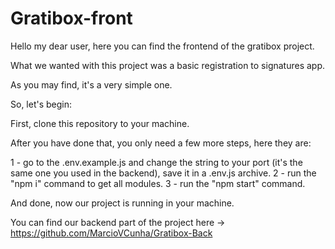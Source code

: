 # Gratibox-front

Hello my dear user, here you can find the frontend of the gratibox project.

What we wanted with this project was a basic registration to signatures app.

As you may find, it's a very simple one.

So, let's begin:

First, clone this repository to your machine.

After you have done that, you only need a few more steps, here they are:

1 - go to the .env.example.js and change the string to your port (it's the same one you used in the backend), save it in a .env.js archive.
2 - run the "npm i" command to get all modules.
3 - run the "npm start" command.

And done, now our project is running in your machine.

You can find our backend part of the project here -> https://github.com/MarcioVCunha/Gratibox-Back